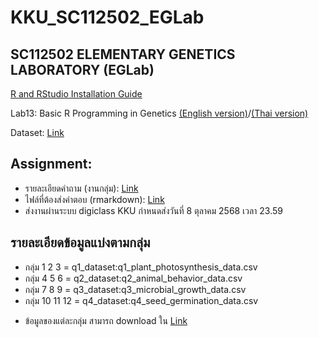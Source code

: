 # KKU_SC112502_EGLab
## SC112502 ELEMENTARY GENETICS LABORATORY (EGLab)

[R and RStudio Installation Guide](r_installation_guide.md)

Lab13:  Basic R Programming in Genetics [(English version)](r_biology_guide_md.md)/[(Thai version)](r_biology_guide_thai_md.md)

Dataset: [Link](data)


## Assignment:

- รายละเอียดคำถาม (งานกลุ่ม): [Link](questions/biology_r_questions_v5_Thai.md)
- ไฟล์ที่ต้องส่งคำตอบ (rmarkdown): [Link](questions/example_answer_file.Rmd)
- ส่งงานผ่านระบบ digiclass KKU กำหนดส่งวันที่ 8 ตุลาคม 2568 เวลา 23.59

## รายละเอียดข้อมูลแบ่งตามกลุ่ม

- กลุ่ม 1 2 3 = q1_dataset:q1_plant_photosynthesis_data.csv
- กลุ่ม 4 5 6 = q2_dataset:q2_animal_behavior_data.csv
- กลุ่ม 7 8 9 = q3_dataset:q3_microbial_growth_data.csv
- กลุ่ม 10 11 12 = q4_dataset:q4_seed_germination_data.csv

* ข้อมูลของแต่ละกลุ่ม สามารถ download ใน [Link](data)
